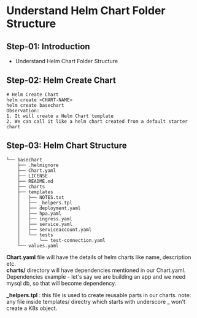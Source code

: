# Understand Helm Chart Folder Structure

## Step-01: Introduction
- Understand Helm Chart Folder Structure

## Step-02: Helm Create Chart
```t
# Helm Create Chart
helm create <CHART-NAME>
helm create basechart
Observation: 
1. It will create a Helm Chart template 
2. We can call it like a helm chart created from a default starter chart
```

## Step-03: Helm Chart Structure
```
└── basechart
    ├── .helmignore
    ├── Chart.yaml
    ├── LICENSE
    ├── README.md
    ├── charts
    ├── templates
    │   ├── NOTES.txt
    │   ├── _helpers.tpl
    │   ├── deployment.yaml
    │   ├── hpa.yaml
    │   ├── ingress.yaml
    │   ├── service.yaml
    │   ├── serviceaccount.yaml
    │   └── tests
    │       └── test-connection.yaml
    └── values.yaml
```

**Chart.yaml** file will have the details of helm charts like name, description etc.  
**charts/** directory will have dependencies mentioned in our Chart.yaml. Dependencies example - let's say we are building an app and we need mysql db, so that will become dependency.   

**_helpers.tpl** : this file is used to create reusable parts in our charts. note: any file inside templates/ directry which starts with underscore _ won't create a K8s object.
